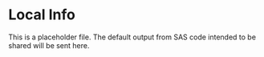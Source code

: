 # Local Info
This is a placeholder file. The default output from SAS code intended to be shared will be sent here. 
